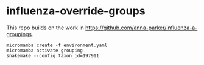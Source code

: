 # influenza-override-groups
This repo builds on the work in https://github.com/anna-parker/influenza-a-groupings.

```
micromamba create -f environment.yaml
micromamba activate grouping
snakemake --config taxon_id=197911
```